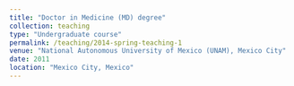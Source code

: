 ```yaml
---
title: "Doctor in Medicine (MD) degree"
collection: teaching
type: "Undergraduate course"
permalink: /teaching/2014-spring-teaching-1
venue: "National Autonomous University of Mexico (UNAM), Mexico City"
date: 2011
location: "Mexico City, Mexico"
---
```

